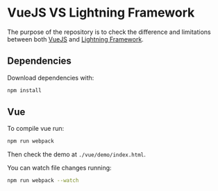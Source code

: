 # VueJS VS Lightning Framework

The purpose of the repository is to check the difference and limitations between both [VueJS](https://developer.salesforce.com/docs/atlas.en-us.lightning.meta/lightning/intro_framework.htm) and [Lightning Framework](https://developer.salesforce.com/docs/atlas.en-us.lightning.meta/lightning/intro_framework.htm).

## Dependencies

Download dependencies with:
```bash
npm install
```

## Vue

To compile vue run:
```bash
npm run webpack
```

Then check the demo at `./vue/demo/index.html`.

You can watch file changes running:
```bash
npm run webpack --watch
```